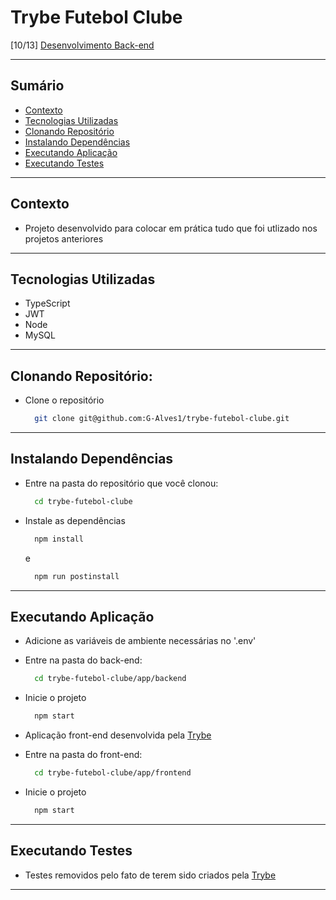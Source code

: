 # Trybe Futebol Clube
[10/13] [Desenvolvimento Back-end](https://github.com/G-Alves1/Trybe/tree/main/03_Desenvolvimento-Back-end)

---

## Sumário

- [Contexto](#contexto)
- [Tecnologias Utilizadas](#tecnologias-utilizadas)
- [Clonando Repositório](#clonando-repositório)
- [Instalando Dependências](#instalando-dependências)
- [Executando Aplicação](#executando-aplicação)
- [Executando Testes](#executando-testes)

---

## Contexto

* Projeto desenvolvido para colocar em prática tudo que foi utlizado nos projetos anteriores

---

## Tecnologias Utilizadas

* TypeScript
* JWT
* Node
* MySQL

---

## Clonando Repositório:

* Clone o repositório
  ```sh
    git clone git@github.com:G-Alves1/trybe-futebol-clube.git
  ```

---

## Instalando Dependências

* Entre na pasta do repositório que você clonou:
  ```sh
    cd trybe-futebol-clube
  ```

* Instale as dependências
  ```sh
    npm install
  ```
  e
  ```sh
    npm run postinstall
  ```

---

## Executando Aplicação

* Adicione as variáveis de ambiente necessárias no '.env'

* Entre na pasta do back-end:
  ```sh
    cd trybe-futebol-clube/app/backend
  ```

* Inicie o projeto
  ```sh
    npm start
  ```

* Aplicação front-end desenvolvida pela [Trybe](https://www.betrybe.com/)

* Entre na pasta do front-end:
  ```sh
    cd trybe-futebol-clube/app/frontend
  ```

* Inicie o projeto
  ```sh
    npm start
  ```

---

## Executando Testes

* Testes removidos pelo fato de terem sido criados pela [Trybe](https://www.betrybe.com/)

---
